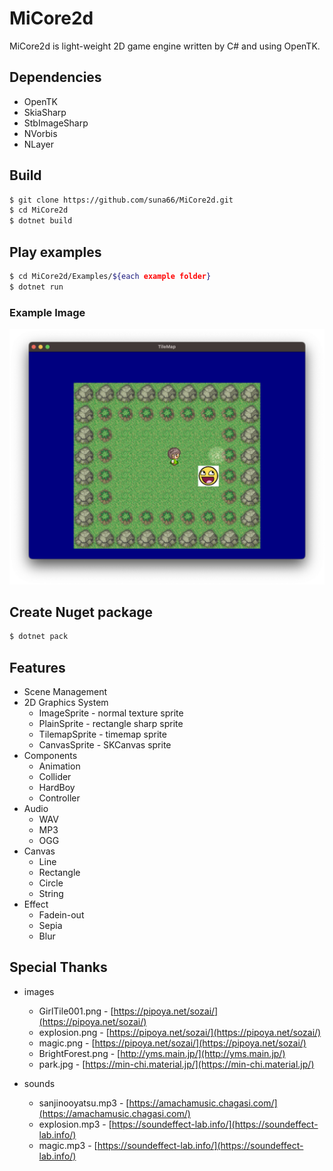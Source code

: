 # MiCore2d
MiCore2d is light-weight 2D game engine written by C# and using OpenTK.

## Dependencies

- OpenTK
- SkiaSharp
- StbImageSharp
- NVorbis
- NLayer

## Build

```sh
$ git clone https://github.com/suna66/MiCore2d.git
$ cd MiCore2d
$ dotnet build
```

## Play examples

```sh
$ cd MiCore2d/Examples/${each example folder}
$ dotnet run
```

### Example Image

![](./screenshot/example01.png)

## Create Nuget package

```sh
$ dotnet pack
```

## Features

- Scene Management
- 2D Graphics System
  - ImageSprite - normal texture sprite
  - PlainSprite - rectangle sharp sprite
  - TilemapSprite - timemap sprite
  - CanvasSprite - SKCanvas sprite
- Components
  - Animation
  - Collider
  - HardBoy
  - Controller
- Audio
  - WAV
  - MP3
  - OGG
- Canvas
  - Line
  - Rectangle
  - Circle
  - String
- Effect
  - Fadein-out
  - Sepia
  - Blur


## Special Thanks

- images
  - GirlTile001.png -  [https://pipoya.net/sozai/](https://pipoya.net/sozai/)
  - explosion.png -  [https://pipoya.net/sozai/](https://pipoya.net/sozai/)
  - magic.png -  [https://pipoya.net/sozai/](https://pipoya.net/sozai/)
  - BrightForest.png -  [http://yms.main.jp/](http://yms.main.jp/)
  - park.jpg - [https://min-chi.material.jp/](https://min-chi.material.jp/)

- sounds
  - sanjinooyatsu.mp3 -  [https://amachamusic.chagasi.com/](https://amachamusic.chagasi.com/)
  - explosion.mp3 -  [https://soundeffect-lab.info/](https://soundeffect-lab.info/)
  - magic.mp3 -  [https://soundeffect-lab.info/](https://soundeffect-lab.info/)
